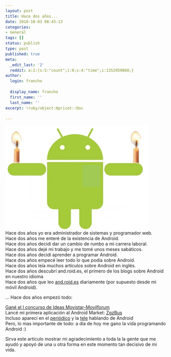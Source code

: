 ```yaml
---
layout: post
title: Hace dos años...
date: 2010-10-03 08:43:13
categories:
- General
tags: []
status: publish
type: post
published: true
meta:
  _edit_last: '2'
  reddit: a:2:{s:5:"count";i:0;s:4:"time";i:1352959860;}
author:
  login: francho

  display_name: francho
  first_name: ''
  last_name: ''
excerpt: !ruby/object:Hpricot::Doc
  
---
```

![cumpleAndroid](/assets/cumpleandroid1.png)  
Hace dos años yo era administrador de sistemas y programador web.  
 Hace dos años me enteré de la existencia de Android.  
 Hace dos años decidí dar un cambio de rumbo a mi carrera laboral.  
 Hace dos años dejé mi trabajo y me tomé unos meses sabáticos.  
 Hace dos años decidí aprender a programar Android.  
 Hace dos años empecé leer todo lo que podía sobre Android.  
 Hace dos años leía muchos artículos sobre Android en inglés.  
 Hace dos años descubrí and.roid.es, el primero de los blogs sobre Android en nuestro idioma  
 Hace dos años que leo [and.roid.es](http://and.roid.es/) diariamente (por supuesto desde mi móvil Android).

... Hace dos años empezó todo:

[Gané el I concurso de Ideas Movistar-Movilforum](/2009/05/19/he-ganado-el-primer-concurso-de-ideas-android/)  
 Lancé mi primera aplicación al Android Market: [ZgzBus](/zgzbus/)  
 Incluso aparecí en el [periódico](/2010/03/01/zgzbus-en-el-periodico-de-aragon/) y la [tele](/2010/08/20/entrevista-en-globbtv-francho-joven-programador-android/) hablando de Android  
 Pero, lo mas importante de todo: a día de hoy me gano la vida programando Android :)

Sirva este artículo mostrar mi agradecimiento a toda la la gente que me ayudó y apoyó de una u otra forma en este momento tan decisivo de mi vida.
